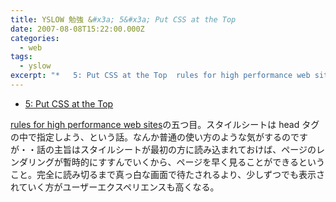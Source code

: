 ```yaml
---
title: YSLOW 勉強 &#x3a; 5&#x3a; Put CSS at the Top
date: 2007-08-08T15:22:00.000Z
categories:
  - web
tags:
  - yslow
excerpt: "*   5: Put CSS at the Top  rules for high performance web sitesの五つ目。スタイルシートはheadタグの中で指定しよう、という話。なんか普通の使い方のような気がするのですが・・話の主旨はスタイルシートが最初の方に読み込まれておけば、ページのレンダリングが暫時的にすすんでいくから、ページを早く見ることができるということ。完全に読み切るまで真っ白な画面で待たされるより、少しずつでも表示されていく方がユーザーエクスペリエンスも高くなる。"
---
```


- [5: Put CSS at the Top](http://developer.yahoo.com/performance/rules.html#css_top)

[rules for high performance web sites](http://developer.yahoo.com/performance/rules.html)の五つ目。スタイルシートは head タグの中で指定しよう、という話。なんか普通の使い方のような気がするのですが・・話の主旨はスタイルシートが最初の方に読み込まれておけば、ページのレンダリングが暫時的にすすんでいくから、ページを早く見ることができるということ。完全に読み切るまで真っ白な画面で待たされるより、少しずつでも表示されていく方がユーザーエクスペリエンスも高くなる。
